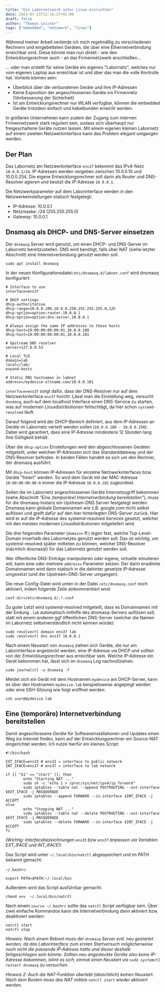 ```yaml
---
title: "Ein Labornetzwerk unter Linux einrichten"
date: 2023-07-21T12:18:27+02:00
draft: false
author: "Thomas Leister"
tags: ["embedded", "netzwerk", "linux"]
---
```


Während meiner Arbeit verbinde ich mich regelmäßig zu verschiedenen Rechnern und eingebetteten Geräten, die über eine Ethernetverbindung erreichbar sind. Diese könnte man nun direkt - wie den Entwicklungsrechner auch - an das Firmennetzwerk anschließen...

... oder man erstellt für seine Geräte ein eigenes "Labornetz", welches nur vom eigenen Laptop aus erreichbar ist und über das man die volle Kontrolle hat. Vorteile können sein:

* Überblick über die verbundenen Geräte und ihre IP-Adressen
* Keine Exposition der angeschlossenen Geräte ins Firmennetz (Verbesserung der Sicherheit)
* Ist am Entwicklungsrechner nur WLAN verfügbar, können die embedded Geräte trotzdem einfach und kabelbunden erreicht werden.

In größeren Unternehmen kann zudem der Zugang zum internen Firmennetzwerk stark reguliert sein, sodass sich überhaupt nur freigeschaltene Geräte nutzen lassen. Mit einem eigenen kleinen Labornetz auf einem zweiten Netzwerkinterface kann das Problem elegant umgangen werden.

<!--more-->


## Der Plan

Das Labornetz am Netzwerkinterface `ens37` bekommt das IPv4-Netz `10.0.0.1/24`. IP-Adressen werden vergeben zwischen 10.0.0.10 und 10.0.0.254. Die eigene Entwicklungsrechner soll darin als Router und DNS-Resolver agieren und besitzt die IP-Adresse `10.0.0.1`.

Die Netzwerkparameter auf dem Laborinterface werden in den Netzwerkeinstellungen statisch festgelegt:

* IP-Adresse: 10.0.0.1
* Netzmaske: /24 (255.255.255.0)
* Gateway: 10.0.0.1

## Dnsmasq als DHCP- und DNS-Server einsetzen

Der `dnsmasq` Server wird genutzt, um einen DHCP- und DNS-Server im Labornetz bereitzustellen. DNS wird benötigt, falls über NAT (siehe letzter Abschnitt) eine Internetverbindung genutzt werden soll.

	sudo apt install dnsmasq

In der neuen Konfigurationsdatei`/etc/dnsmasq.d/labnet.conf` wird dnsmasq konfiguriert:

	# Interface to use
	interface=ens37
	
	# DHCP settings
	dhcp-authoritative
	dhcp-range=10.0.0.100,10.0.0.250,255.255.255.0,12h
	dhcp-option=option:router,10.0.0.1
	dhcp-option=option:dns-server,10.0.0.1
	
	# Always assign the same IP addresses to these hosts
	dhcp-host=10:00:00:00:00:01,10.0.0.100
	dhcp-host=10:00:00:00:00:01,10.0.0.101
	
	# Upstream DNS resolver
	server=127.0.0.53
	
	# Local TLD
	domain=lab
	local=/lab/
	expand-hosts
	
	# Static DNS hostnames in labnet
	address=/mydevice-altname.com/10.0.0.101

`interface=ens37` sorgt dafür, dass der DNS-Resolver nur auf dem Netzwerkinterface `ens37` horcht. Lässt man die Einstellung weg, versucht `dnsmasq`, auch auf dem localhost Interface einen DNS-Service zu starten, was auf modernen Linuxdistributionen fehlschlägt, da hier schon `systemd-resolved` läuft. 

Darauf folgend wird der DHCP-Bereich definiert, aus dem IP-Adressen an Geräte im Labornetz verteilt werden sollen (`10.0.0.100 - 10.0.0.250`). Dabei wird garantiert, dass eine IP-Adresse mindestens 12 Stunden lang ihre Gültigkeit behält.

Über die `dhcp-option` Einstellungen wird den abgeschlossenen Geräten mitgeteilt, unter welchen IP-Adressen sich das Standarddateway und der DNS-Resolver befinden. In beiden Fällen handelt es sich um den Rechner, der dnsmasq ausführt.

Mit `dhcp-host` können IP-Adressen für einzelne Netzwerkinterfaces bzw. Geräte "fixiert" werden. So wird dem Gerät mit der MAC-Adresse `10:00:00:00:00:0` immer die IP-Adresse `10.0.0.101` zugeordnet.

Sollen die im Labornetz angeschlossenen Geräte Internetzugriff bekommen (siehe Abschnitt _"Eine (temporäre) Internetverbindung bereitstellen"_), muss für die dnsmasq-Instanz ein Upstream-DNS Server festgelegt werden. Dnsmasq kann globale Domainnamen wie z.B. google.com nicht selbst auflösen und greift dafür auf den hier hinterlegten DNS-Server zurück. Hier wird er auf die IP-Adresse des systemd-resolved Services gesetzt, welcher mit den meisten modernen Linuxdistributionen mitgeliefert wird.

Die drei folgenden Parameter (`domain=` ff.) legen fest, welche Top-Level-Domain innerhalb des Labornetzes genutzt werden soll. Das ist wichtig, um systemd-resolved später mitteilen zu können, welcher DNS-Resolver (näcmlich dnsmasq!) für das Labornetz genutzt werden soll. 

Wer öffentliche DNS-Einträge manipulieren oder eigene, virtuelle simulieren will, kann eine oder mehrere `address=` Parameter setzen. Der darin erwähnte Domainnamen wird dann statisch in die dahinter gesetzte IP-Adresse umgesetzt (und der Upstream-DNS-Server umgangen). 


Die neue Config-Datei wird unten in der Datei `/etc/dnsmasq.conf` noch aktiviert, indem folgende Zeile einkommentiert wird:

	conf-dir=/etc/dnsmasq.d/,*.conf

Zu guter Letzt wird systemd-resolved mitgeteilt, dass es Domainnamen mit der Endung `.lab` automatisch mithilfe des dnsmasq-Servers auflösen soll, statt mit einem anderen ggf öffentlichen DNS-Server (welcher die Namen im Labornetz selbstverständlich nicht kennen würde):

	sudo resolvectl domain ens37 lab
	sudo resolvectl dns ens37 10.0.0.1


Nach einem Neustart von `dnsmasq` ziehen sich Geräte, die nur am Laborinterface angesteckt werden, eine IP-Adresse via DHCP und sollten von der Entwicklungsrechner aus erreichbar sein. Welche IP-Adresse ein Gerät bekommen hat, lässt sich im `dnsmasq` Log nachvollziehen:

	sudo journalctl -u dnsmasq -f

Meldet sich ein Gerät mit dem Hostnamen `mydevice` am DHCP-Server, kann es über den Hostnamen `mydevice.lab` beispielsweise angepingt werden oder eine SSH-Sitzung wie folgt eröffnet werden:

	ssh user@mydevice.lab


## Eine (temporäre) Internetverbindung bereitstellen

Damit angeschlossene Geräte für Softwareinstallationen und Updates einen Weg ins Internet finden, kann auf der Entwicklungsrechner ein Source-NAT eingerichtet werden. Ich nutze hierfür ein kleines Script:

	#!/bin/bash

	EXT_IFACE=ens33 # ens33 = interface to public network
	INT_IFACE=ens37 # ens37 = interface to lab network
	
	if [[ "$1" == "start" ]]; then
	        echo "Starting NAT ..."
	        sudo sh -c "echo 1 > /proc/sys/net/ipv4/ip_forward"
	        sudo iptables --table nat --append POSTROUTING --out-interface $EXT_IFACE -j MASQUERADE
	        sudo iptables --append FORWARD --in-interface $INT_IFACE -j ACCEPT
	else
	        echo "Stopping NAT ..."
	        sudo iptables --table nat --delete POSTROUTING --out-interface $EXT_IFACE -j MASQUERADE
	        sudo iptables --delete FORWARD --in-interface $INT_IFACE -j ACCEPT
	fi

_(Wichtig: Interfacebezeichnungen `ens33` bzw `ens37` anpassen via Variablen EXT_IFACE und INT_IFACE!)_

Das Script wird unter `~/.local/bin/natctl` abgespeichert und im PATH bekannt gemacht:

`~/.bashrc`:

	export PATH=$PATH:~/.local/bin
	
Außerdem wird das Script ausführbar gemacht:

	chmod u+x  ~/.local/bin/natctl

Nach einem `source ~/.bashrc` sollte das `natctl` Script verfügbar sein. Über zwei einfache Kommandos kann die Internetverbindung dann aktiviert bzw. deaktiviert werden:

	natctl start
	natctl stop


_Hinweis: Nach einem Reboot muss der `dnsmasq` Server evtl. neu gestartet werden, da das Laborinterface zum ersten Startversuch möglicherweise noch nicht die passende IP-Adresse hatte und dieser deshalb fehlgeschlagen sein könnte. Sollten neu angesteckte Geräte also keine IP-Adresse bekommen, lohnt es sich, einmal einen Neustart via `sudo systemctl restart dnsmasq` zu versuchen._

_Hinweis 2: Auch die NAT-Funktion überlebt (absichtlich) keinen Neustart. Nach dem Booten muss das NAT mittels `natctl start` wieder aktiviert werden._

